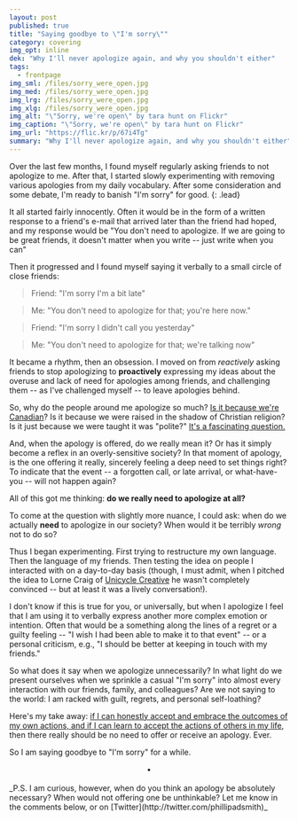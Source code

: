 ```yaml
---
layout: post
published: true
title: "Saying goodbye to \"I'm sorry\""
category: covering
img_opt: inline
dek: "Why I'll never apologize again, and why you shouldn't either"
tags: 
  - frontpage
img_sml: /files/sorry_were_open.jpg
img_med: /files/sorry_were_open.jpg
img_lrg: /files/sorry_were_open.jpg
img_xlg: /files/sorry_were_open.jpg
img_alt: "\"Sorry, we're open\" by tara hunt on Flickr"
img_caption: "\"Sorry, we're open\" by tara hunt on Flickr"
img_url: "https://flic.kr/p/67i4Tg"
summary: "Why I'll never apologize again, and why you shouldn't either"
---
```




Over the last few months, I found myself regularly asking friends to not apologize to me. After that, I started slowly experimenting with removing various apologies from my daily vocabulary. After some consideration and some debate, I'm ready to banish "I'm sorry" for good.
{: .lead} 

It all started fairly innocently. Often it would be in the form of a written response to a friend's e-mail that arrived later than the friend had hoped, and my response would be "You don't need to apologize. If we are going to be great friends, it doesn't matter when you write -- just write when you can"

Then it progressed and I found myself saying it verbally to a small circle of close friends: 

> Friend: "I'm sorry I'm a bit late"

> Me: "You don't need to apologize for that; you're here now."


> Friend: "I'm sorry I didn't call you yesterday"

> Me: "You don't need to apologize for that; we're talking now"

It became a rhythm, then an obsession. I moved on from _reactively_ asking friends to stop apologizing to **proactively** expressing my ideas about the overuse and lack of need for apologies among friends, and challenging them -- as I've challenged myself -- to leave apologies behind.

So, why do the people around me apologize so much? [Is it because we're Canadian](http://o.canada.com/life/diversions/how-sorry-are-you-canadians-apologize-a-lot-and-youre-one-of-them)? Is it because we were raised in the shadow of Christian religion? Is it just because we were taught it was "polite?" [It's a fascinating question.](https://www.quora.com/Do-Canadians-actually-apologize-a-lot?share=1)

And, when the apology is offered, do we really mean it? Or has it simply become a reflex in an overly-sensitive society? In that moment of apology, is the one offering it really, sincerely feeling a deep need to set things right? To indicate that the event -- a forgotten call, or late arrival, or what-have-you -- will not happen again?

All of this got me thinking: **do we really need to apologize at all?**

To come at the question with slightly more nuance, I could ask: when do we actually **need** to apologize in our society? When would it be terribly _wrong_ not to do so?

Thus I began experimenting. First trying to restructure my own language. Then the language of my friends. Then testing the idea on people I interacted with on a day-to-day basis (though, I must admit, when I pitched the idea to Lorne Craig of [Unicycle Creative](http://www.unicyclecreative.com/) he wasn't completely convinced -- but at least it was a lively conversation!).

I don't know if this is true for you, or universally, but when I apologize I feel that I am using it to verbally express another more complex emotion or intention. Often that would be a something along the lines of a regret or a guilty feeling -- "I wish I had been able to make it to that event" -- or a personal criticism, e.g., "I should be better at keeping in touch with my friends."

So what does it say when we apologize unnecessarily? In what light do we present ourselves when we sprinkle a casual "I'm sorry" into almost every interaction with our friends, family, and colleagues? Are we not saying to the world: I am racked with guilt, regrets, and personal self-loathing?

Here's my take away: [if I can honestly accept and embrace the outcomes of my own actions, and if I can learn to accept the actions of others in my life](http://phillipadsmith.com/2013/04/refections-on-40-honesty-and-acceptance.html), then there really should be no need to offer or receive an apology. Ever.

So I am saying goodbye to "I'm sorry" for a while. 
<br />
<center>&bull;</center>
<br />
_P.S. I am curious, however, when do you think an apology be absolutely necessary? When would not offering one be unthinkable? Let me know in the comments below, or on [Twitter](http://twitter.com/phillipadsmith)_
